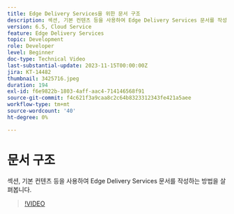 ```yaml
---
title: Edge Delivery Services을 위한 문서 구조
description: 섹션, 기본 컨텐츠 등을 사용하여 Edge Delivery Services 문서를 작성하는 방법을 살펴봅니다.
version: 6.5, Cloud Service
feature: Edge Delivery Services
topic: Development
role: Developer
level: Beginner
doc-type: Technical Video
last-substantial-update: 2023-11-15T00:00:00Z
jira: KT-14482
thumbnail: 3425716.jpeg
duration: 194
exl-id: f6e9822b-1803-4aff-aac4-714146568f91
source-git-commit: f4c621f3a9caa8c2c64b8323312343fe421a5aee
workflow-type: tm+mt
source-wordcount: '40'
ht-degree: 0%

---
```


# 문서 구조

섹션, 기본 컨텐츠 등을 사용하여 Edge Delivery Services 문서를 작성하는 방법을 살펴봅니다.

>[!VIDEO](https://video.tv.adobe.com/v/3425716/?learn=on)
